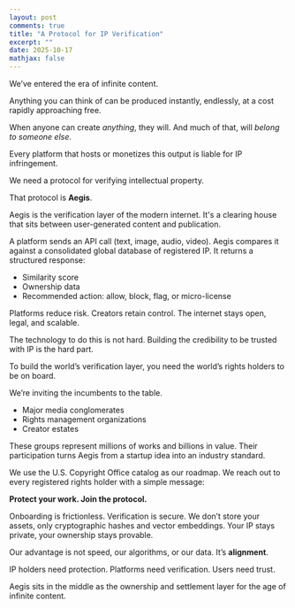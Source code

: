 ```yaml
---
layout: post
comments: true
title: "A Protocol for IP Verification"
excerpt: ""
date: 2025-10-17
mathjax: false
---
```


We’ve entered the era of infinite content. 

Anything you can think of can be produced instantly, endlessly, at a cost rapidly approaching free.

When anyone can create _anything_, they will. And much of that, will _belong to someone else_.

Every platform that hosts or monetizes this output is liable for IP infringement.

We need a protocol for verifying intellectual property.

That protocol is **Aegis**.

Aegis is the verification layer of the modern internet. It's a clearing house that sits between user-generated content and publication.

A platform sends an API call (text, image, audio, video).
Aegis compares it against a consolidated global database of registered IP.
It returns a structured response:

- Similarity score
- Ownership data
- Recommended action: allow, block, flag, or micro-license

Platforms reduce risk.
Creators retain control.
The internet stays open, legal, and scalable.

The technology to do this is not hard. Building the credibility to be trusted with IP is the hard part.

To build the world’s verification layer, you need the world’s rights holders to be on board.

We’re inviting the incumbents to the table.

- Major media conglomerates
- Rights management organizations
- Creator estates

These groups represent millions of works and billions in value. Their participation turns Aegis from a startup idea into an industry standard.

We use the U.S. Copyright Office catalog as our roadmap.
We reach out to every registered rights holder with a simple message:

**Protect your work. Join the protocol.**

Onboarding is frictionless. Verification is secure.
We don’t store your assets, only cryptographic hashes and vector embeddings.
Your IP stays private, your ownership stays provable.

Our advantage is not speed, our algorithms, or our data. It’s **alignment**.

IP holders need protection.
Platforms need verification.
Users need trust.

Aegis sits in the middle as the ownership and settlement layer for the age of infinite content.

